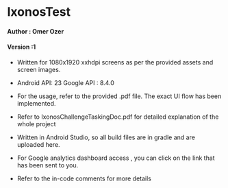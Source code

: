 # IxonosTest

#### Author : Omer Ozer
#### Version :1
 
 * Written for 1080x1920 xxhdpi screens as per the provided assets and screen images.
 
 * Android API: 23   Google API : 8.4.0

 * For the usage, refer to the provided .pdf file. The exact UI flow has been implemented. 

 * Refer to IxonosChallengeTaskingDoc.pdf for detailed explanation of the whole project

 * Written in Android Studio, so all build files are in gradle and are uploaded here.
 * For Google analytics dashboard access , you can click on the link that has been sent to you.
 
 * Refer to the in-code comments for more details
 
